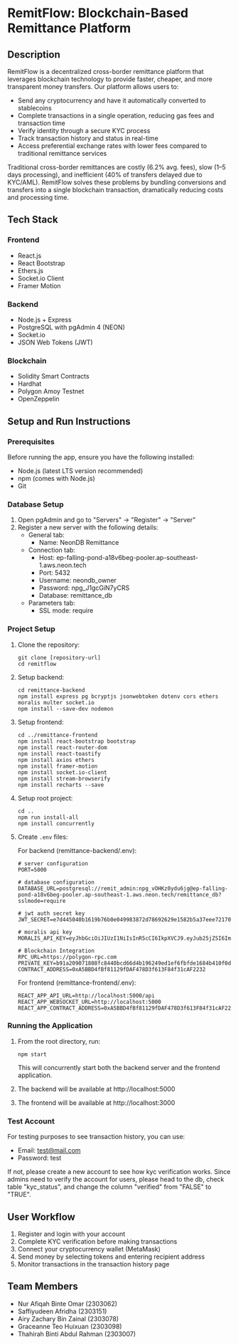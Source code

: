 # RemitFlow: Blockchain-Based Remittance Platform

## Description

RemitFlow is a decentralized cross-border remittance platform that leverages blockchain technology to provide faster, cheaper, and more transparent money transfers. Our platform allows users to:

- Send any cryptocurrency and have it automatically converted to stablecoins
- Complete transactions in a single operation, reducing gas fees and transaction time
- Verify identity through a secure KYC process
- Track transaction history and status in real-time
- Access preferential exchange rates with lower fees compared to traditional remittance services

Traditional cross-border remittances are costly (6.2% avg. fees), slow (1–5 days processing), and inefficient (40% of transfers delayed due to KYC/AML). RemitFlow solves these problems by bundling conversions and transfers into a single blockchain transaction, dramatically reducing costs and processing time.

## Tech Stack

### Frontend
- React.js
- React Bootstrap
- Ethers.js
- Socket.io Client
- Framer Motion

### Backend
- Node.js + Express
- PostgreSQL with pgAdmin 4 (NEON)
- Socket.io
- JSON Web Tokens (JWT)

### Blockchain
- Solidity Smart Contracts
- Hardhat
- Polygon Amoy Testnet
- OpenZeppelin

## Setup and Run Instructions

### Prerequisites
Before running the app, ensure you have the following installed:
- Node.js (latest LTS version recommended)
- npm (comes with Node.js)
- Git

### Database Setup
1. Open pgAdmin and go to "Servers" -> "Register" -> "Server"
2. Register a new server with the following details:
   - General tab: 
     - Name: NeonDB Remittance
   - Connection tab:
     - Host: ep-falling-pond-a18v6beg-pooler.ap-southeast-1.aws.neon.tech
     - Port: 5432
     - Username: neondb_owner
     - Password: npg_J1gcGiN7yCRS
     - Database: remittance_db
   - Parameters tab: 
     - SSL mode: require

### Project Setup
1. Clone the repository:
   ```
   git clone [repository-url]
   cd remitflow
   ```

2. Setup backend:
   ```
   cd remittance-backend
   npm install express pg bcryptjs jsonwebtoken dotenv cors ethers moralis multer socket.io
   npm install --save-dev nodemon
   ```

3. Setup frontend:
   ```
   cd ../remittance-frontend
   npm install react-bootstrap bootstrap
   npm install react-router-dom
   npm install react-toastify
   npm install axios ethers
   npm install framer-motion
   npm install socket.io-client
   npm install stream-browserify
   npm install recharts --save
   ```

4. Setup root project:
   ```
   cd ..
   npm run install-all
   npm install concurrently
   ```

5. Create `.env` files:

   For backend (remittance-backend/.env):
   ```
   # server configuration
   PORT=5000
   
   # database configuration
   DATABASE_URL=postgresql://remit_admin:npg_vOHKz0ydu6jg@ep-falling-pond-a18v6beg-pooler.ap-southeast-1.aws.neon.tech/remittance_db?sslmode=require
   
   # jwt auth secret key
   JWT_SECRET=e7d445040b1619b76b0e049983872d78692629e1582b5a37eee72170590fe69f81223025849a6dd53053d89e9ac1845b9f3860ee3efb99e9899a5bd2276147c8
   
   # moralis api key
   MORALIS_API_KEY=eyJhbGciOiJIUzI1NiIsInR5cCI6IkpXVCJ9.eyJub25jZSI6ImFiYWQ1YzMyLTA0ZWYtNGM2Ny05ZmNiLWI2MWM4NjFlZTQ5YyIsIm9yZ0lkIjoiNDM3MjA5IiwidXNlcklkIjoiNDQ5Nzc5IiwidHlwZUlkIjoiZWMyOTI2ZjMtMzAyYi00YWFhLWIxYjYtZTk5ZjE4MmM4NWY5IiwidHlwZSI6IlBST0pFQ1QiLCJpYXQiOjE3NDI0NTg0NjksImV4cCI6NDg5ODIxODQ2OX0.XdLNzs1qlfkk8oAsheNXMQtDt5lIS8NNA_FZoPye4ko
   
   # Blockchain Integration
   RPC_URL=https://polygon-rpc.com
   PRIVATE_KEY=b91a209071808fc8440bcd66d4b196249ed1ef6fbfde1684b410f0d30d6b687b
   CONTRACT_ADDRESS=0xA5BBD4fBf81129fDAF478D3f613F84f31cAF2232
   ```

   For frontend (remittance-frontend/.env):
   ```
   REACT_APP_API_URL=http://localhost:5000/api
   REACT_APP_WEBSOCKET_URL=http://localhost:5000
   REACT_APP_CONTRACT_ADDRESS=0xA5BBD4fBf81129fDAF478D3f613F84f31cAF2232
   ```

### Running the Application
1. From the root directory, run:
   ```
   npm start
   ```
   This will concurrently start both the backend server and the frontend application.

2. The backend will be available at http://localhost:5000
3. The frontend will be available at http://localhost:3000

### Test Account
For testing purposes to see transaction history, you can use:
- Email: test@mail.com
- Password: test

If not, please create a new account to see how kyc verification works.
Since admins need to verify the account for users, please head to the db, check table "kyc_status", and change the column "verified" from "FALSE" to "TRUE".

## User Workflow
1. Register and login with your account
2. Complete KYC verification before making transactions
3. Connect your cryptocurrency wallet (MetaMask)
4. Send money by selecting tokens and entering recipient address
5. Monitor transactions in the transaction history page

## Team Members
- Nur Afiqah Binte Omar (2303062)
- Saffiyudeen Afridha (2303151)
- Airy Zachary Bin Zainal (2303078)
- Graceanne Teo Huixuan (2303098)
- Thahirah Binti Abdul Rahman (2303007)